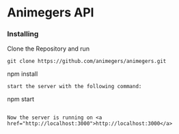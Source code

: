 # Animegers API

### Installing

Clone the Repository and run


```
git clone https://github.com/animegers/animegers.git
```

npm install 
```
start the server with the following command:
```
npm start
```

Now the server is running on <a href="http://localhost:3000">http://localhost:3000</a>
